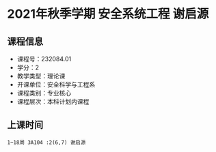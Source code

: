 # 2021年秋季学期 安全系统工程 谢启源






## 课程信息

- 课程号：232084.01
- 学分：2
- 教学类型：理论课
- 开课单位：安全科学与工程系
- 课程类别：专业核心
- 课程层次：本科计划内课程

## 上课时间

```
1~18周 3A104 :2(6,7) 谢启源
```

